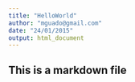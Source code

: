 ```yaml
---
title: "HelloWorld"
author: "mguado@gmail.com"
date: "24/01/2015"
output: html_document
---
```


## This is a markdown file